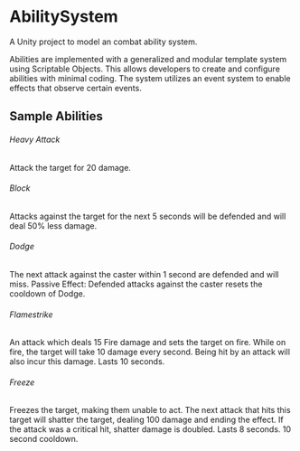 # AbilitySystem

A Unity project to model an combat ability system.

Abilities are implemented with a generalized and modular template system using Scriptable Objects. This allows developers to create and configure abilities with minimal coding. The system utilizes an event system to enable effects that observe certain events.

## Sample Abilities
###### Heavy Attack
Attack the target for 20 damage.

###### Block
Attacks against the target for the next 5 seconds will be defended and will deal 50% less damage.

###### Dodge
The next attack against the caster within 1 second are defended and will miss.
Passive Effect: Defended attacks against the caster resets the cooldown of Dodge.

###### Flamestrike
An attack which deals 15 Fire damage and sets the target on fire. While on fire, the target will take 10 damage every second. Being hit by an attack will also incur this damage. Lasts 10 seconds.

###### Freeze
Freezes the target, making them unable to act. The next attack that hits this target will shatter the target, dealing 100 damage and ending the effect. If the attack was a critical hit, shatter damage is doubled. Lasts 8 seconds. 10 second cooldown.






